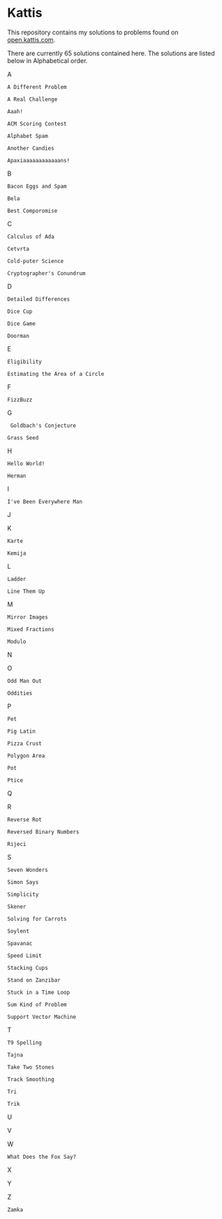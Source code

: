 # Kattis

This repository contains my solutions to problems found on [open.kattis.com](http://open.kattis.com).

There are currently 65 solutions contained here. The solutions are listed below in Alphabetical order.

A

	A Different Problem

	A Real Challenge

	Aaah!

	ACM Scoring Contest

	Alphabet Spam

	Another Candies

	Apaxiaaaaaaaaaaaans!


B

	Bacon Eggs and Spam

	Bela

	Best Comporomise


C

	Calculus of Ada

	Cetvrta

	Cold-puter Science

	Cryptographer's Conundrum


D

	Detailed Differences

	Dice Cup

	Dice Game

	Doorman


E

	Eligibility

	Estimating the Area of a Circle


F

	FizzBuzz


G

	 Goldbach's Conjecture

	Grass Seed


H

	Hello World!

	Herman


I

	I've Been Everywhere Man


J


K

	Karte

	Kemija


L

	Ladder

	Line Them Up


M

	Mirror Images

	Mixed Fractions

	Modulo


N


O

	Odd Man Out

	Oddities


P

	Pet

	Pig Latin

	Pizza Crust

	Polygon Area

	Pot

	Ptice


Q


R

	Reverse Rot

	Reversed Binary Numbers

	Rijeci


S

	Seven Wonders

	Simon Says

	Simplicity

	Skener

	Solving for Carrots

	Soylent

	Spavanac

	Speed Limit

	Stacking Cups

	Stand on Zanzibar

	Stuck in a Time Loop

	Sum Kind of Problem

	Support Vector Machine


T

	T9 Spelling

	Tajna

	Take Two Stones

	Track Smoothing

	Tri

	Trik


U


V


W

	What Does the Fox Say?


X


Y


Z

	Zamka


